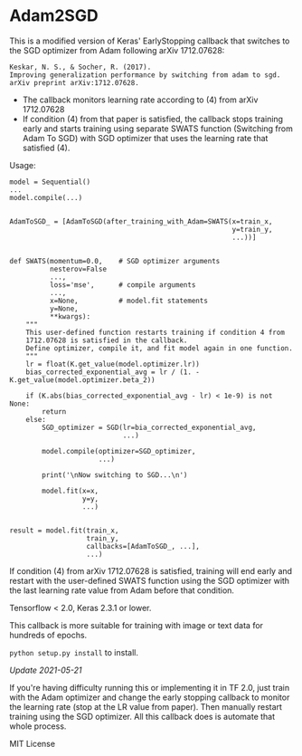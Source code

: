# Adam2SGD

This is a modified version of Keras' EarlyStopping callback that switches to the 
SGD optimizer from Adam following arXiv 1712.07628:

    Keskar, N. S., & Socher, R. (2017).
    Improving generalization performance by switching from adam to sgd.
    arXiv preprint arXiv:1712.07628.
       
- The callback monitors learning rate according to (4) from arXiv 1712.07628
- If condition (4) from that paper is satisfied, the callback stops training early 
and starts training using separate SWATS function (Switching from Adam To SGD) with
SGD optimizer that uses the learning rate that satisfied (4).
       
Usage:


    model = Sequential()
    ...
    model.compile(...)    
    
    
    AdamToSGD_ = [AdamToSGD(after_training_with_Adam=SWATS(x=train_x, 
                                                           y=train_y,
                                                           ...))]
                                                           
                                                           
    def SWATS(momentum=0.0,    # SGD optimizer arguments
              nesterov=False
              ...,
              loss='mse',      # compile arguments
              ...,
              x=None,          # model.fit statements
              y=None,
              **kwargs):
        """
        This user-defined function restarts training if condition 4 from 
        1712.07628 is satisfied in the callback.
        Define optimizer, compile it, and fit model again in one function.
        """
        lr = float(K.get_value(model.optimizer.lr))
        bias_corrected_exponential_avg = lr / (1. - K.get_value(model.optimizer.beta_2))
     
        if (K.abs(bias_corrected_exponential_avg - lr) < 1e-9) is not None:
            return
        else:
            SGD_optimizer = SGD(lr=bia_corrected_exponential_avg,
                                ...)
         
            model.compile(optimizer=SGD_optimizer,
                          ...)
                       
            print('\nNow switching to SGD...\n')
         
            model.fit(x=x,
                      y=y,
                      ...)
      
     
    result = model.fit(train_x,
                       train_y,
                       callbacks=[AdamToSGD_, ...],
                       ...)


If condition (4) from arXiv 1712.07628 is satisfied, training will end early and
restart with the user-defined SWATS function using the SGD optimizer with the last 
learning rate value from Adam before that condition.

Tensorflow < 2.0, Keras 2.3.1 or lower.

This callback is more suitable for training with image or text data for hundreds of 
epochs.

`python setup.py install` to install.

*Update 2021-05-21*

If you're having difficulty running this or implementing it in TF 2.0, just train 
with the Adam optimizer and change the early stopping callback to monitor the learning 
rate (stop at the LR value from paper). Then manually restart training using the SGD 
optimizer. All this callback does is automate that whole process.

MIT License
